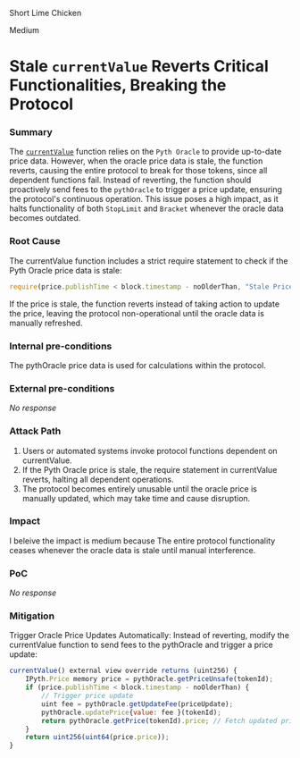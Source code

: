 Short Lime Chicken

Medium

# Stale `currentValue` Reverts Critical Functionalities, Breaking the Protocol

### Summary

The [`currentValue`](https://github.com/sherlock-audit/2024-11-oku/blob/ee3f781a73d65e33fb452c9a44eb1337c5cfdbd6/oku-custom-order-types/contracts/oracle/External/PythOracle.sol#L28) function relies on the `Pyth Oracle` to provide up-to-date price data. However, when the oracle price data is stale, the function reverts, causing the entire protocol to break for those tokens, since all dependent functions fail. Instead of reverting, the function should proactively send fees to the `pythOracle` to trigger a price update, ensuring the protocol's continuous operation. This issue poses a high impact, as it halts functionality of both `StopLimit` and `Bracket` whenever the oracle data becomes outdated.




### Root Cause

The currentValue function includes a strict require statement to check if the Pyth Oracle price data is stale:
```javascript
require(price.publishTime < block.timestamp - noOlderThan, "Stale Price");
```
If the price is stale, the function reverts instead of taking action to update the price, leaving the protocol non-operational until the oracle data is manually refreshed.



### Internal pre-conditions

The pythOracle price data is used for calculations within the protocol.

### External pre-conditions

_No response_

### Attack Path

1. Users or automated systems invoke protocol functions dependent on currentValue.
2. If the Pyth Oracle price is stale, the require statement in currentValue reverts, halting all dependent operations.
3. The protocol becomes entirely unusable until the oracle price is manually updated, which may take time and cause disruption.

### Impact

I beleive the impact is medium because The entire protocol functionality ceases whenever the oracle data is stale until manual interference.

### PoC

_No response_

### Mitigation

Trigger Oracle Price Updates Automatically: Instead of reverting, modify the currentValue function to send fees to the pythOracle and trigger a price update:

```javascript 
currentValue() external view override returns (uint256) {
    IPyth.Price memory price = pythOracle.getPriceUnsafe(tokenId);
    if (price.publishTime < block.timestamp - noOlderThan) {
        // Trigger price update
        uint fee = pythOracle.getUpdateFee(priceUpdate);
        pythOracle.updatePrice{value: fee }(tokenId);
        return pythOracle.getPrice(tokenId).price; // Fetch updated price
    }
    return uint256(uint64(price.price));
}
```